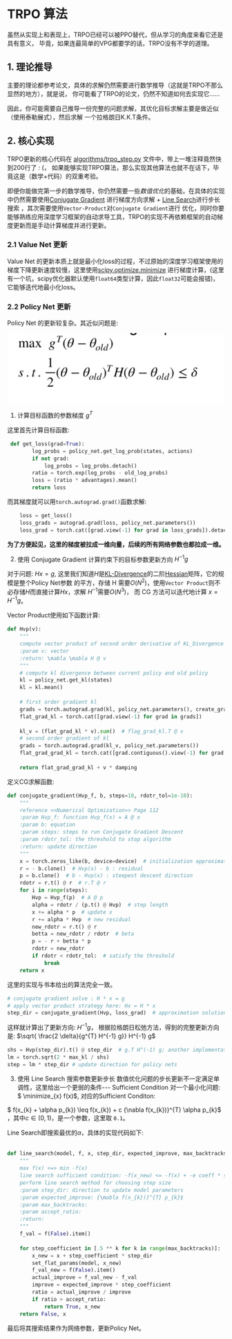 # TRPO 算法

虽然从实现上和表现上，TRPO已经可以被PPO替代，但从学习的角度来看它还是具有意义，
毕竟，如果连最简单的VPG都要学的话，TRPO没有不学的道理。

## 1. 理论推导

主要的理论都参考论文，具体的求解仍然需要进行数学推导（这就是TRPO不那么显然的地方），就是说，
你可能看了TRPO的论文，仍然不知道如何去实现它……

因此，你可能需要自己推导一份完整的问题求解，其优化目标求解主要是做近似（使用泰勒展式），然后求解
一个拉格朗日K.K.T条件。

## 2. 核心实现

TRPO更新的核心代码在 [algorithms/trpo_step.py][1] 文件中，带上一堆注释竟然快到200行了 : (，
如果能够实现TRPO算法，那么实现其他算法也就不在话下，毕竟这是（数学+代码）的双重考验。

即便你能做完第一步的数学推导，你仍然需要一些*数值优化*的基础，在具体的实现中仍然需要使用[Conjugate Gradient][3]
进行梯度方向求解 + [Line Search][4]进行步长搜索 ，其次需要使用`Vector-Product`对`Conjugate Gradient`进行
优化，同时你要能够熟练应用深度学习框架的自动求导工具，TRPO的实现不再依赖框架的自动梯度更新而是手动计算梯度并进行更新。

### 2.1 Value Net 更新

Value Net 的更新本质上就是最小化loss的过程，不过原始的深度学习框架使用的梯度下降更新速度较慢，这里使用[scipy.optimize.minimize][5]
进行梯度计算，(这里有一个坑，scipy优化器默认使用`float64`类型计算，因此`float32`可能会报错)，它能够迭代地最小化loss。

### 2.2 Policy Net 更新

Policy Net 的更新较复杂。其近似问题是:

![2]

1. 计算目标函数的参数梯度 $g^{T}$

这里首先计算目标函数:
```python
 def get_loss(grad=True):
        log_probs = policy_net.get_log_prob(states, actions)
        if not grad:
            log_probs = log_probs.detach()
        ratio = torch.exp(log_probs - old_log_probs)
        loss = (ratio * advantages).mean()
        return loss
```
而其梯度就可以用`torch.autograd.grad()`函数求解:
```python
    loss = get_loss()
    loss_grads = autograd.grad(loss, policy_net.parameters())
    loss_grad = torch.cat([grad.view(-1) for grad in loss_grads]).detach()  # g.T
```
**为了方便起见，这里的梯度被拉成一维向量，后续的所有网络参数也都拉成一维。**

2. 使用 Conjugate Gradient 计算约束下的目标参数更新方向 $H^{-1}g$

对于问题: $H x = g$, 这里我们知道$H$是[KL-Divergence][6]的二阶[Hessian][7]矩阵，它的规模是整个Policy Net参数
的平方，存储 H 需要$O(N^2)$，使用`Vector Product`则不必存储$H$而直接计算$Hx$，求解 $H^{-1}$需要$O(N^{3})$，
而 CG 方法可以迭代地计算 $x = H^{-1} g$。

Vector Product使用如下函数计算:
```python
def Hvp(v):
    """
    compute vector product of second order derivative of KL_Divergence Hessian and v
    :param v: vector
    :return: \nabla \nabla H @ v
    """
    # compute kl divergence between current policy and old policy
    kl = policy_net.get_kl(states)
    kl = kl.mean()

    # first order gradient kl
    grads = torch.autograd.grad(kl, policy_net.parameters(), create_graph=True)
    flat_grad_kl = torch.cat([grad.view(-1) for grad in grads])

    kl_v = (flat_grad_kl * v).sum()  # flag_grad_kl.T @ v
    # second order gradient of kl
    grads = torch.autograd.grad(kl_v, policy_net.parameters())
    flat_grad_grad_kl = torch.cat([grad.contiguous().view(-1) for grad in grads]).detach()

    return flat_grad_grad_kl + v * damping
```

定义CG求解函数:
```python
def conjugate_gradient(Hvp_f, b, steps=10, rdotr_tol=1e-10):
    """
    reference <<Numerical Optimization>> Page 112
    :param Hvp_f: function Hvp_f(x) = A @ x
    :param b: equation
    :param steps: steps to run Conjugate Gradient Descent
    :param rdotr_tol: the threshold to stop algorithm
    :return: update direction
    """
    x = torch.zeros_like(b, device=device)  # initialization approximation of x
    r = - b.clone()  # Hvp(x) - b : residual
    p = b.clone()  # b - Hvp(x) : steepest descent direction
    rdotr = r.t() @ r  # r.T @ r
    for i in range(steps):
        Hvp = Hvp_f(p)  # A @ p
        alpha = rdotr / (p.t() @ Hvp)  # step length
        x += alpha * p  # update x
        r += alpha * Hvp  # new residual
        new_rdotr = r.t() @ r
        betta = new_rdotr / rdotr  # beta
        p = - r + betta * p
        rdotr = new_rdotr
        if rdotr < rdotr_tol:  # satisfy the threshold
            break
    return x
```
这里的实现与书本给出的算法完全一致。
```python
# conjugate gradient solve : H * x = g
# apply vector product strategy here: Hx = H * x
step_dir = conjugate_gradient(Hvp, loss_grad)  # approximation solution of H^(-1)g
```
这样就计算出了更新方向: $H^{-1} g$，
根据拉格朗日松弛方法，得到的完整更新方向是: $\sqrt{ \frac{2 \delta}{g^{T} H^{-1} g}} H^{-1} g$
```python
shs = Hvp(step_dir).t() @ step_dir  # g.T H^(-1) g; another implementation: Hvp(step_dir) @ step_dir
lm = torch.sqrt(2 * max_kl / shs)
step = lm * step_dir # update direction for policy nets
```

3. 使用 Line Search 搜索参数更新步长
数值优化问题的步长更新不一定满足单调性，这里给出一个更弱的条件--- Sufficient Condition
对一个最小化问题: $ \minimize_{x} f(x)$, 对应的Sufficient Conditon:

$ f(x_{k} + \alpha p_{k}) \leq f(x_{k}) + c {\nabla f(x_{k})}^{T} \alpha p_{k}$
，其中$c \in (0, 1)$，是一个参数，这里取 `0.1`。

Line Search即搜索最优的$\alpha$，具体的实现代码如下:
```python

def line_search(model, f, x, step_dir, expected_improve, max_backtracks=10, accept_ratio=0.1):
    """
    max f(x) <=> min -f(x)
    line search sufficient condition: -f(x_new) <= -f(x) + -e coeff * step_dir
    perform line search method for choosing step size
    :param step_dir: direction to update model parameters
    :param expected_improve: {\nabla f(x_{k})}^{T} p_{k}$
    :param max_backtracks:
    :param accept_ratio:
    :return:
    """
    f_val = f(False).item()

    for step_coefficient in [.5 ** k for k in range(max_backtracks)]:
        x_new = x + step_coefficient * step_dir
        set_flat_params(model, x_new)
        f_val_new = f(False).item()
        actual_improve = f_val_new - f_val
        improve = expected_improve * step_coefficient
        ratio = actual_improve / improve
        if ratio > accept_ratio:
            return True, x_new
    return False, x
```
最后将其搜索结果作为网络参数，更新Policy Net。

[1]: ../algorithms/trpo_step.py
[2]: ../images/trpo-problem.png
[3]: https://en.wikipedia.org/wiki/Conjugate_gradient_method
[4]: https://en.wikipedia.org/wiki/Backtracking_line_search
[5]: https://docs.scipy.org/doc/scipy/reference/generated/scipy.optimize.minimize.html
[6]: https://en.wikipedia.org/wiki/Kullback%E2%80%93Leibler_divergence
[7]: https://en.wikipedia.org/wiki/Hessian_matrix
